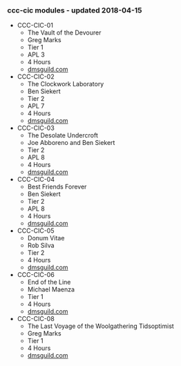 ### ccc-cic modules - updated 2018-04-15
* CCC-CIC-01
  * The Vault of the Devourer
  * Greg Marks
  * Tier 1
  * APL 3
  * 4 Hours
  * [dmsguild.com](http://www.dmsguild.com/product/199826/CCCCIC01-The-Vault-of-the-Devourer?affiliate_id=757342)
* CCC-CIC-02
  * The Clockwork Laboratory
  * Ben Siekert
  * Tier 2
  * APL 7
  * 4 Hours
  * [dmsguild.com](http://www.dmsguild.com/product/207980/CCCCIC02-The-Clockwork-Laboratory?affiliate_id=757342)
* CCC-CIC-03
  * The Desolate Undercroft
  * Joe Abboreno and Ben Siekert
  * Tier 2
  * APL 8
  * 4 Hours
  * [dmsguild.com](http://www.dmsguild.com/product/207993/CCCCIC03-The-Desolate-Undercroft?affiliate_id=757342)
* CCC-CIC-04
  * Best Friends Forever
  * Ben Siekert
  * Tier 2
  * APL 8
  * 4 Hours
  * [dmsguild.com](http://www.dmsguild.com/product/216389/CCCCIC04-Best-Friends-Forever?affiliate_id=757342)
* CCC-CIC-05
  * Donum Vitae
  * Rob Silva
  * Tier 2
  * 4 Hours
  * [dmsguild.com](http://www.dmsguild.com/product/238300/CCCCIC05-Donum-Vitae?affiliate_id=757342)
* CCC-CIC-06
  * End of the Line
  * Michael Maenza
  * Tier 1
  * 4 Hours
  * [dmsguild.com](http://www.dmsguild.com/product/238181/CCCCIC06-End-of-the-Line?affiliate_id=757342)
* CCC-CIC-08
  * The Last Voyage of the Woolgathering Tidsoptimist
  * Greg Marks
  * Tier 1
  * 4 Hours
  * [dmsguild.com](http://www.dmsguild.com/product/238289/CCCCIC08-The-Last-Voyage-of-the-Woolgathering-Tidsoptimist?affiliate_id=757342)
